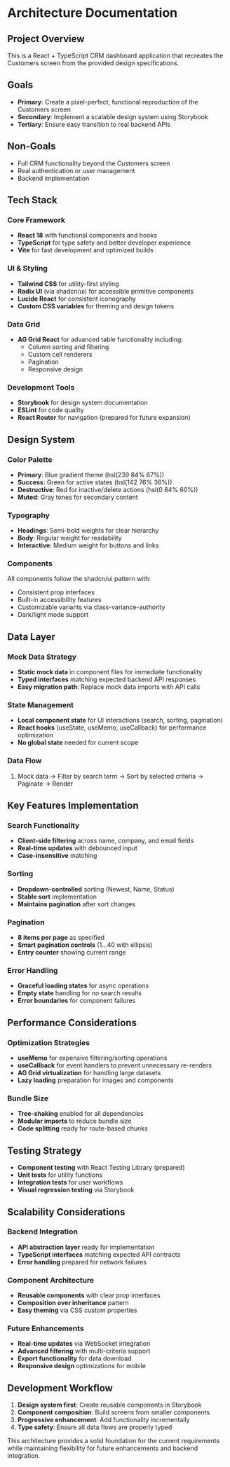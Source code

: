 # Architecture Documentation

## Project Overview
This is a React + TypeScript CRM dashboard application that recreates the Customers screen from the provided design specifications.

## Goals
- **Primary**: Create a pixel-perfect, functional reproduction of the Customers screen
- **Secondary**: Implement a scalable design system using Storybook
- **Tertiary**: Ensure easy transition to real backend APIs

## Non-Goals
- Full CRM functionality beyond the Customers screen
- Real authentication or user management
- Backend implementation

## Tech Stack

### Core Framework
- **React 18** with functional components and hooks
- **TypeScript** for type safety and better developer experience
- **Vite** for fast development and optimized builds

### UI & Styling
- **Tailwind CSS** for utility-first styling
- **Radix UI** (via shadcn/ui) for accessible primitive components
- **Lucide React** for consistent iconography
- **Custom CSS variables** for theming and design tokens

### Data Grid
- **AG Grid React** for advanced table functionality including:
  - Column sorting and filtering
  - Custom cell renderers
  - Pagination
  - Responsive design

### Development Tools
- **Storybook** for design system documentation
- **ESLint** for code quality
- **React Router** for navigation (prepared for future expansion)

## Design System

### Color Palette
- **Primary**: Blue gradient theme (hsl(239 84% 67%))
- **Success**: Green for active states (hsl(142 76% 36%))
- **Destructive**: Red for inactive/delete actions (hsl(0 84% 60%))
- **Muted**: Gray tones for secondary content

### Typography
- **Headings**: Semi-bold weights for clear hierarchy
- **Body**: Regular weight for readability
- **Interactive**: Medium weight for buttons and links

### Components
All components follow the shadcn/ui pattern with:
- Consistent prop interfaces
- Built-in accessibility features
- Customizable variants via class-variance-authority
- Dark/light mode support

## Data Layer

### Mock Data Strategy
- **Static mock data** in component files for immediate functionality
- **Typed interfaces** matching expected backend API responses
- **Easy migration path**: Replace mock data imports with API calls

### State Management
- **Local component state** for UI interactions (search, sorting, pagination)
- **React hooks** (useState, useMemo, useCallback) for performance optimization
- **No global state** needed for current scope

### Data Flow
1. Mock data → Filter by search term → Sort by selected criteria → Paginate → Render

## Key Features Implementation

### Search Functionality
- **Client-side filtering** across name, company, and email fields
- **Real-time updates** with debounced input
- **Case-insensitive** matching

### Sorting
- **Dropdown-controlled** sorting (Newest, Name, Status)
- **Stable sort** implementation
- **Maintains pagination** after sort changes

### Pagination
- **8 items per page** as specified
- **Smart pagination controls** (1...40 with ellipsis)
- **Entry counter** showing current range

### Error Handling
- **Graceful loading states** for async operations
- **Empty state** handling for no search results
- **Error boundaries** for component failures

## Performance Considerations

### Optimization Strategies
- **useMemo** for expensive filtering/sorting operations
- **useCallback** for event handlers to prevent unnecessary re-renders
- **AG Grid virtualization** for handling large datasets
- **Lazy loading** preparation for images and components

### Bundle Size
- **Tree-shaking** enabled for all dependencies
- **Modular imports** to reduce bundle size
- **Code splitting** ready for route-based chunks

## Testing Strategy
- **Component testing** with React Testing Library (prepared)
- **Unit tests** for utility functions
- **Integration tests** for user workflows
- **Visual regression testing** via Storybook

## Scalability Considerations

### Backend Integration
- **API abstraction layer** ready for implementation
- **TypeScript interfaces** matching expected API contracts
- **Error handling** prepared for network failures

### Component Architecture
- **Reusable components** with clear prop interfaces
- **Composition over inheritance** pattern
- **Easy theming** via CSS custom properties

### Future Enhancements
- **Real-time updates** via WebSocket integration
- **Advanced filtering** with multi-criteria support
- **Export functionality** for data download
- **Responsive design** optimizations for mobile

## Development Workflow
1. **Design system first**: Create reusable components in Storybook
2. **Component composition**: Build screens from smaller components
3. **Progressive enhancement**: Add functionality incrementally
4. **Type safety**: Ensure all data flows are properly typed

This architecture provides a solid foundation for the current requirements while maintaining flexibility for future enhancements and backend integration.